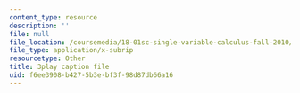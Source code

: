 ```yaml
---
content_type: resource
description: ''
file: null
file_location: /coursemedia/18-01sc-single-variable-calculus-fall-2010/f6ee3908b4275b3ebf3f98d87db66a16_ed-rB3k_56U.vtt
file_type: application/x-subrip
resourcetype: Other
title: 3play caption file
uid: f6ee3908-b427-5b3e-bf3f-98d87db66a16
---
```

